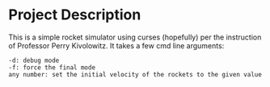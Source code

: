 
# Project Description

This is a simple rocket simulator using curses (hopefully) per the instruction of Professor Perry Kivolowitz. It takes a few cmd line arguments:

```
-d: debug mode
-f: force the final mode
any number: set the initial velocity of the rockets to the given value
```
